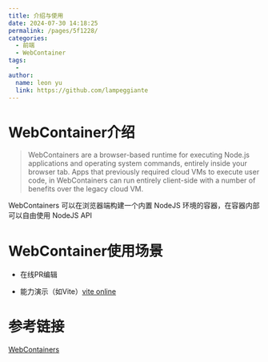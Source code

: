 ```yaml
---
title: 介绍与使用
date: 2024-07-30 14:18:25
permalink: /pages/5f1228/
categories:
  - 前端
  - WebContainer
tags:
  - 
author: 
  name: leon yu
  link: https://github.com/lampeggiante
---
```


# WebContainer介绍

> WebContainers are a browser-based runtime for executing Node.js applications and operating system commands, entirely inside your browser tab. Apps that previously required cloud VMs to execute user code, in WebContainers can run entirely client-side with a number of benefits over the legacy cloud VM.

WebContainers 可以在浏览器端构建一个内置 NodeJS 环境的容器，在容器内部可以自由使用 NodeJS API

# WebContainer使用场景

- 在线PR编辑

- 能力演示（如Vite）[vite online](https://vite.new/)

# 参考链接

[WebContainers](https://webcontainers.io/guides/introduction)
